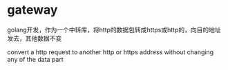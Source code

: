 # gateway
golang开发，作为一个中转库，将http的数据包转成https或http的，向目的地址发去，其他数据不变


convert a http request to another http or https address without changing any of the data part
